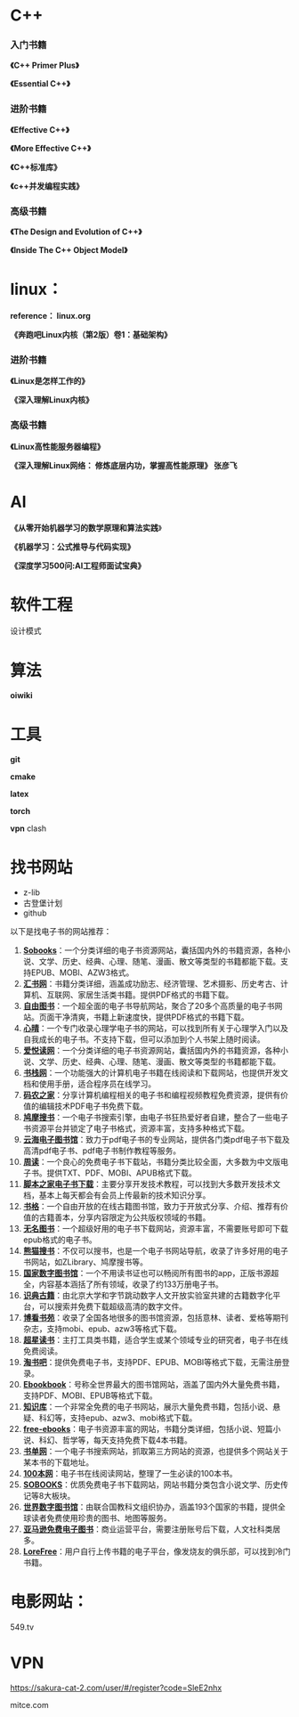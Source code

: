 # C++

### 入门书籍

**《C++ Primer Plus》**

**《Essential C++》**

### 进阶书籍

**《Effective C++》**

**《More Effective C++》**

**《C++标准库》**

**《c++并发编程实践》**

### 高级书籍

**《The Design and Evolution of C++》**

**《Inside The C++ Object Model》**

# linux：

**reference： linux.org**

**《奔跑吧Linux内核（第2版）卷1：基础架构》**

### 进阶书籍

**《Linux是怎样工作的》**

**《深入理解Linux内核》**

### 高级书籍

**《Linux高性能服务器编程》**

**《深入理解Linux网络： 修炼底层内功，掌握高性能原理》 张彦飞**

# AI

**《从零开始机器学习的数学原理和算法实践**》

**《机器学习：公式推导与代码实现》**

**《深度学习500问:AI工程师面试宝典》**

# 软件工程

设计模式

# 算法

**oiwiki**

# 工具

**git**

**cmake**

**latex**

**torch**

**vpn** clash

# 找书网站

-   z-lib
-   古登堡计划
-   github

以下是找电子书的网站推荐：

1.  **[Sobooks](https://sobooks.cc/)**：一个分类详细的电子书资源网站，囊括国内外的书籍资源，各种小说、文学、历史、经典、心理、随笔、漫画、散文等类型的书籍都能下载。支持EPUB、MOBI、AZW3格式。
2.  **[汇书网](https://www.huibooks.com/)**：书籍分类详细，涵盖成功励志、经济管理、艺术摄影、历史考古、计算机、互联网、家居生活类书籍。提供PDF格式的书籍下载。
3.  **[自由图书](https://www.book5678.com/)**：一个超全面的电子书导航网站，聚合了20多个高质量的电子书网站。页面干净清爽，书籍上新速度快，提供PDF格式的书籍下载。
4.  **[心晴](http://www.ixinqing.com/)**：一个专门收录心理学电子书的网站，可以找到所有关于心理学入门以及自我成长的电子书。不支持下载，但可以添加到个人书架上随时阅读。
5.  **[爱悦读网](https://www.iyd.wang/)**：一个分类详细的电子书资源网站，囊括国内外的书籍资源，各种小说、文学、历史、经典、心理、随笔、漫画、散文等类型的书籍都能下载。
6.  **[书栈网](https://www.bookstack.cn/)**：一个功能强大的计算机电子书籍在线阅读和下载网站，也提供开发文档和使用手册，适合程序员在线学习。
7.  **[码农之家](https://www.xz577.com/)**：分享计算机编程相关的电子书和编程视频教程免费资源，提供有价值的编辑技术PDF电子书免费下载。
8.  **[鸠摩搜书](http://www.jiumodiary.com/)**：一个电子书搜索引擎，由电子书狂热爱好者自建，整合了一些电子书资源平台并锁定了电子书格式，资源丰富，支持多种格式下载。
9.  **[云海电子图书馆](http://www.pdfbook.cn/)**：致力于pdf电子书的专业网站，提供各门类pdf电子书下载及高清pdf电子书、pdf电子书制作教程等服务。
10.  **[周读](https://ebook2.lorefree.com/)**：一个良心的免费电子书下载站，书籍分类比较全面，大多数为中文版电子书。提供TXT、PDF、MOBI、APUB格式下载。
11.  **[脚本之家电子书下载](https://www.jb51.net/books/)**：主要分享开发技术教程，可以找到大多数开发技术文档，基本上每天都会有会员上传最新的技术知识分享。
12.  **[书格](https://new.shuge.org/)**：一个自由开放的在线古籍图书馆，致力于开放式分享、介绍、推荐有价值的古籍善本，分享内容限定为公共版权领域的书籍。
13.  **[无名图书](https://www.wuminglib.com/)**：一个超级好用的电子书下载网站，资源丰富，不需要账号即可下载epub格式的电子书。
14.  **[熊猫搜书](https://xmsoushu.com/)**：不仅可以搜书，也是一个电子书网站导航，收录了许多好用的电子书网站，如ZLibrary、鸠摩搜书等。
15.  **[国家数字图书馆](https://www.nlc.cn/)**：一个不用读书证也可以畅阅所有图书的app，正版书源超全，内容基本涵括了所有领域，收录了约133万册电子书。
16.  **[识典古籍](https://gushiji.pkuchina.cn/)**：由北京大学和字节跳动数字人文开放实验室共建的古籍数字化平台，可以搜索并免费下载超级高清的数字文件。
17.  **[博看书苑](https://www.bokanshuyuan.com/)**：收录了全国各地很多的图书馆资源，包括意林、读者、爱格等期刊杂志，支持mobi、epub、azw3等格式下载。
18.  **[超星读书](https://read.superstar.com/)**：主打工具类书籍，适合学生或某个领域专业的研究者，电子书在线免费阅读。
19.  **[淘书吧](http://www.123104.com/)**：提供免费电子书，支持PDF、EPUB、MOBI等格式下载，无需注册登录。
20.  **[Ebookbook](https://ebookbook.net/)**：号称全世界最大的图书馆网站，涵盖了国内外大量免费书籍，支持PDF、MOBI、EPUB等格式下载。
21.  **[知识库](https://www.zhishikoo.com/)**：一个非常全免费的电子书网站，展示大量免费书籍，包括小说、悬疑、科幻等，支持epub、azw3、mobi格式下载。
22.  **[free-ebooks](https://www.free-ebooks.net/)**：电子书资源丰富的网站，书籍分类详细，包括小说、短篇小说、科幻、哲学等，每天支持免费下载4本书籍。
23.  **[书单网](https://www.shudan.vip/)**：一个电子书搜索网站，抓取第三方网站的资源，也提供多个网站关于某本书的下载地址。
24.  **[100本网](https://www.100ben.net/)**：电子书在线阅读网站，整理了一生必读的100本书。
25.  **[SOBOOKS](https://sobooks.cc/)**：优质免费电子书下载网站，网站书籍分类包含小说文学、历史传记等8大板块。
26.  **[世界数字图书馆](https://www.wdl.org/zh)**：由联合国教科文组织协办，涵盖193个国家的书籍，提供全球读者免费使用珍贵的图书、地图等服务。
27.  **[亚马逊免费电子图书](http://mtw.so/6eAUSo)**：商业运营平台，需要注册账号后下载，人文社科类居多。
28.  **[LoreFree](https://lorefree.com/)**：用户自行上传书籍的电子平台，像发烧友的俱乐部，可以找到冷门书籍。



# 电影网站：

549.tv



# VPN

https://sakura-cat-2.com/user/#/register?code=SleE2nhx

mitce.com

